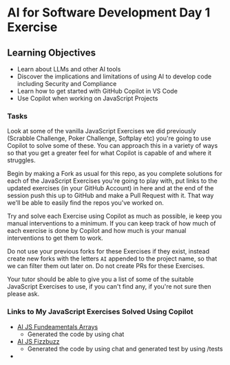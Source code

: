 # AI for Software Development Day 1 Exercise

## Learning Objectives

- Learn about LLMs and other AI tools
- Discover the implications and limitations of using AI to develop code including Security and Compliance
- Learn how to get started with GitHub Copilot in VS Code
- Use Copilot when working on JavaScript Projects

### Tasks

Look at some of the vanilla JavaScript Exercises we did previously (Scrabble Challenge, Poker Challenge, Softplay etc) you're going to use Copilot to solve some of these. You can approach this in a variety of ways so that you get a greater feel for what Copilot is capable of and where it struggles.

Begin by making a Fork as usual for this repo, as you complete solutions for each of the JavaScript Exercises you're going to play with, put links to the updated exercises (in your GitHub Account) in here and at the end of the session push this up to GitHub and make a Pull Request with it. That way we'll be able to easily find the repos you've worked on.

Try and solve each Exercise using Copilot as much as possible, ie keep you manual interventions to a minimum. If you can keep track of how much of each exercise is done by Copilot and how much is your manual interventions to get them to work.

Do not use your previous forks for these Exercises if they exist, instead create new forks with the letters `AI` appended to the project name, so that we can filter them out later on. Do not create PRs for these Exercises.

Your tutor should be able to give you a list of some of the suitable JavaScript Exercises to use, if you can't find any, if you're not sure then please ask.

### Links to My JavaScript Exercises Solved Using Copilot

- [AI JS Fundeamentals Arrays](https://github.com/SimpFred/js-fundamentals-arrays/tree/ai-js-fund-arrays)
  - Generated the code by using chat
- [AI JS Fizzbuzz](https://github.com/SimpFred/js-fizzbuzz-procedural/tree/ai-fizzbuzz)
  - Generated the code by using chat and generated test by using /tests
-
